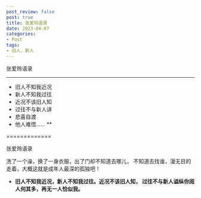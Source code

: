 ```yaml
---
post_review: false
post: true
title: 张爱玲语录
date: 2023-04-07
categories:
- Post
tags:
- 旧人，新人
---
```


 张爱玲语录

* **
  - 旧人不知我近况
  - 新人不知我过往
  - 近况不该旧人知
  - 过往不与新人讲
  - 悲喜自渡
  - 他人难悟...... 
**

=============

张爱玲语录

洗了一个澡，换了一身衣服，出了门却不知道去哪儿，
不知道去找谁，漫无目的走着，大概这就是成年人最深的孤独吧！
* **旧人不知我近况，新人不知我过往。近况不该旧人知，
过往不与新人谥纵你阅人何其多，再无一人恰似我。**





